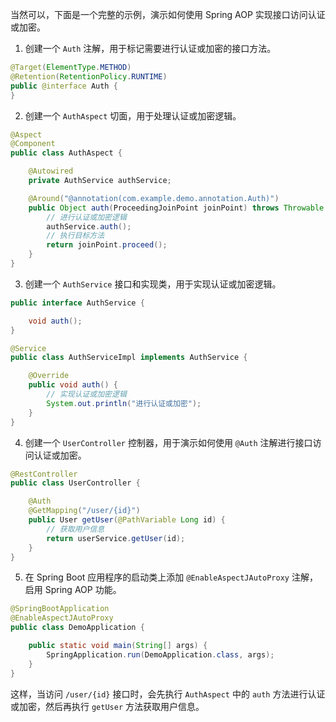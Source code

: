 当然可以，下面是一个完整的示例，演示如何使用 Spring AOP 实现接口访问认证或加密。

1. 创建一个 `Auth` 注解，用于标记需要进行认证或加密的接口方法。

```java
@Target(ElementType.METHOD)
@Retention(RetentionPolicy.RUNTIME)
public @interface Auth {
}
```

2. 创建一个 `AuthAspect` 切面，用于处理认证或加密逻辑。

```java
@Aspect
@Component
public class AuthAspect {

    @Autowired
    private AuthService authService;

    @Around("@annotation(com.example.demo.annotation.Auth)")
    public Object auth(ProceedingJoinPoint joinPoint) throws Throwable {
        // 进行认证或加密逻辑
        authService.auth();
        // 执行目标方法
        return joinPoint.proceed();
    }
}
```

3. 创建一个 `AuthService` 接口和实现类，用于实现认证或加密逻辑。

```java
public interface AuthService {

    void auth();
}

@Service
public class AuthServiceImpl implements AuthService {

    @Override
    public void auth() {
        // 实现认证或加密逻辑
        System.out.println("进行认证或加密");
    }
}
```

4. 创建一个 `UserController` 控制器，用于演示如何使用 `@Auth` 注解进行接口访问认证或加密。

```java
@RestController
public class UserController {

    @Auth
    @GetMapping("/user/{id}")
    public User getUser(@PathVariable Long id) {
        // 获取用户信息
        return userService.getUser(id);
    }
}
```

5. 在 Spring Boot 应用程序的启动类上添加 `@EnableAspectJAutoProxy` 注解，启用 Spring AOP 功能。

```java
@SpringBootApplication
@EnableAspectJAutoProxy
public class DemoApplication {

    public static void main(String[] args) {
        SpringApplication.run(DemoApplication.class, args);
    }
}
```

这样，当访问 `/user/{id}` 接口时，会先执行 `AuthAspect` 中的 `auth` 方法进行认证或加密，然后再执行 `getUser` 方法获取用户信息。